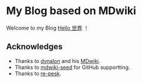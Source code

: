 # My Blog based on MDwiki

Welcome to my Blog [Hello 世界](https://keepwow.github.io) ！

## Acknowledges

- Thanks to [dynalon](https://github.com/dynalon) and his [MDwiki](http://www.mdwiki.info/).
- Thanks to [mdwiki-seed](https://github.com/exalted/mdwiki-seed) for GitHub supportting.
- Thanks to [re-pesk](https://github.com/re-pesk/mdwiki).

